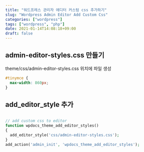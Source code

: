 ```yaml
---
title: "워드프레스 관리자 에디터 커스텀 css 추가하기"
slug: "Wordpress Admin Editor Add Custom Css"
categories: ["wordpress"]
tags: ["wordpress", "php"]
date: 2021-01-14T14:08:18+09:00
draft: false
---
```


## admin-editor-styles.css 만들기

theme/css/admin-editor-styles.css 위치에 파일 생성

```css
#tinymce {
  max-width: 860px;
}
```

## add_editor_style 추가

```php

// add custom css to editor
function wpdocs_theme_add_editor_styles()
{
  add_editor_style('css/admin-editor-styles.css');
}
add_action('admin_init', 'wpdocs_theme_add_editor_styles');

```
